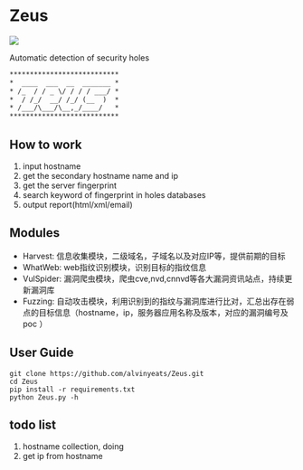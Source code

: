 # Zeus

![](https://img.shields.io/badge/python-2.7-blue.svg)

Automatic detection of security holes

```html
***************************
*  ____  ___  __  _______ *
* /_  / / _ \/ / / / ___/ *
*  / /_/  __/ /_/ (__  )  *
* /___/\___/\__,_/____/   *
***************************
```


## How to work
1. input hostname
2. get the secondary hostname name and ip
3. get the server fingerprint
4. search keyword of fingerprint in holes databases
5. output report(html/xml/email)

## Modules

- Harvest: 信息收集模块，二级域名，子域名以及对应IP等，提供前期的目标 
- WhatWeb: web指纹识别模块，识别目标的指纹信息
- VulSpider: 漏洞爬虫模块，爬虫cve,nvd,cnnvd等各大漏洞资讯站点，持续更新漏洞库
- Fuzzing: 自动攻击模块，利用识别到的指纹与漏洞库进行比对，汇总出存在弱点的目标信息（hostname，ip，服务器应用名称及版本，对应的漏洞编号及poc ）

## User Guide

```git
git clone https://github.com/alvinyeats/Zeus.git
cd Zeus
pip install -r requirements.txt
python Zeus.py -h

```

## todo list
1. hostname collection, doing
2. get ip from hostname
